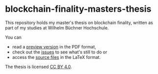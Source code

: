 # blockchain-finality-masters-thesis

This repository holds my master's thesis on blockchain finality, written as part of my studies at Wilhelm Büchner Hochschule.

You can

* read a [preview version](pdf) in the PDF format,
* check out the [issues](https://github.com/lkbaerenfaenger/blockchain-finality-masters-thesis/issues) to see what's still to do or
* access the [source files](#) in the LaTeX format.

The thesis is licensed [CC BY 4.0](https://creativecommons.org/licenses/by/4.0/).
